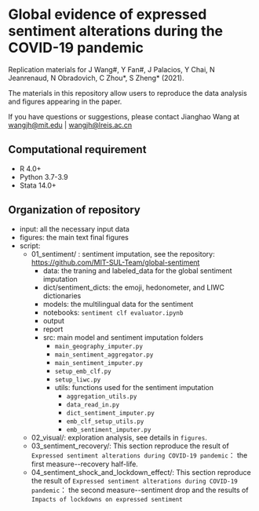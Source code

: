 # Global evidence of expressed sentiment alterations during the COVID-19 pandemic
Replication materials for J Wang#, Y Fan#, J Palacios, Y Chai, N Jeanrenaud, N Obradovich, C Zhou*, S Zheng* (2021).

The materials in this repository allow users to reproduce the data analysis and figures appearing in the paper.

If you have questions or suggestions, please contact Jianghao Wang at wangjh@mit.edu | wangjh@lreis.ac.cn

## Computational requirement
- R 4.0+
- Python 3.7-3.9
- Stata 14.0+

## Organization of repository
- input: all the necessary input data 
- figures: the main text final figures
- script:
  - 01_sentiment/ : sentiment imputation, see the repository: https://github.com/MIT-SUL-Team/global-sentiment
    - data: the traning and labeled_data for the global sentiment imputation
    - dict/sentiment_dicts: the emoji, hedonometer, and LIWC dictionaries
    - models: the multilingual data for the sentiment
    - notebooks: `sentiment clf evaluator.ipynb`
    - output
    - report
    - src: main model and sentiment imputation folders
      - `main_geography_imputer.py`
      - `main_sentiment_aggregator.py`
      - `main_sentiment_imputer.py`
      - `setup_emb_clf.py`
      - `setup_liwc.py`
      - utils: functions used for the sentiment imputation
        - `aggregation_utils.py`
        - `data_read_in.py`
        - `dict_sentiment_imputer.py`
        - `emb_clf_setup_utils.py`
        - `emb_sentiment_imputer.py`
  - 02_visual/: exploration analysis, see details in `figures`.
  - 03_sentiment_recovery/: This section reproduce the result of `Expressed sentiment alterations during COVID-19 pandemic`： the first measure--recovery half-life.
  - 04_sentiment_shock_and_lockdown_effect/: This section reproduce the result of `Expressed sentiment alterations during COVID-19 pandemic`： the second measure--sentiment drop and the results of `Impacts of lockdowns on expressed sentiment`
